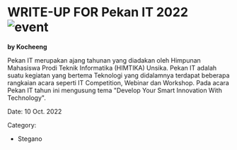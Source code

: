 # WRITE-UP FOR Pekan IT 2022 ![event](https://img.shields.io/badge/-event-blue?style=flat)

**by Kocheeng**

Pekan IT merupakan ajang tahunan yang diadakan oleh Himpunan Mahasiswa Prodi Teknik Informatika (HIMTIKA) Unsika. Pekan IT adalah suatu kegiatan yang bertema Teknologi yang didalamnya terdapat beberapa rangkaian acara seperti IT Competition, Webinar dan Workshop. Pada acara Pekan IT tahun ini mengusung tema "Develop Your Smart Innovation With Technology".

Date: 10 Oct. 2022

Category:

- Stegano
